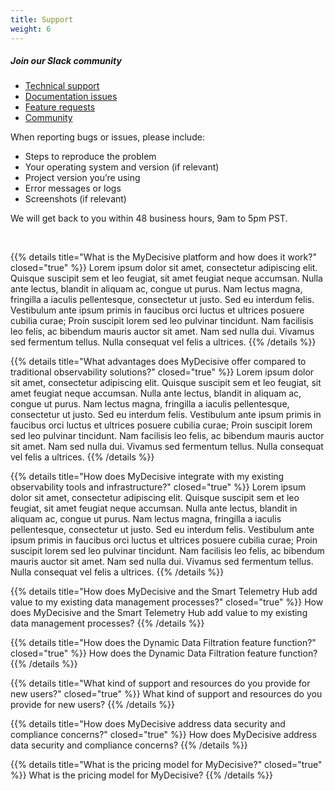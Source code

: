 ```yaml
---
title: Support
weight: 6
---
```


##### Join our Slack community
- [Technical support](https://mydecisivecommunity.slack.com/archives/C090KU1MB6K")
- [Documentation issues](https://mydecisivecommunity.slack.com/archives/C090KU6F679)
- [Feature requests](https://mydecisivecommunity.slack.com/archives/C090UH3JYNS)
- [Community](https://mydecisivecommunity.slack.com/archives/C08LE3DJ877)

When reporting bugs or issues, please include:
- Steps to reproduce the problem
- Your operating system and version (if relevant)
- Project version you’re using
- Error messages or logs
- Screenshots (if relevant)

We will get back to you within 48 business hours, 9am to 5pm PST.

<br >

<!-- 1 -->
{{% details title="What is the MyDecisive platform and how does it work?" closed="true" %}}
Lorem ipsum dolor sit amet, consectetur adipiscing elit. Quisque suscipit sem et leo feugiat, sit amet feugiat neque accumsan. Nulla ante lectus, blandit in aliquam ac, congue ut purus. Nam lectus magna, fringilla a iaculis pellentesque, consectetur ut justo. Sed eu interdum felis. Vestibulum ante ipsum primis in faucibus orci luctus et ultrices posuere cubilia curae; Proin suscipit lorem sed leo pulvinar tincidunt. Nam facilisis leo felis, ac bibendum mauris auctor sit amet. Nam sed nulla dui. Vivamus sed fermentum tellus. Nulla consequat vel felis a ultrices.
{{% /details %}}

<!-- 2 -->
{{% details title="What advantages does MyDecisive offer compared to traditional observability solutions?" closed="true" %}}
Lorem ipsum dolor sit amet, consectetur adipiscing elit. Quisque suscipit sem et leo feugiat, sit amet feugiat neque accumsan. Nulla ante lectus, blandit in aliquam ac, congue ut purus. Nam lectus magna, fringilla a iaculis pellentesque, consectetur ut justo. Sed eu interdum felis. Vestibulum ante ipsum primis in faucibus orci luctus et ultrices posuere cubilia curae; Proin suscipit lorem sed leo pulvinar tincidunt. Nam facilisis leo felis, ac bibendum mauris auctor sit amet. Nam sed nulla dui. Vivamus sed fermentum tellus. Nulla consequat vel felis a ultrices.
{{% /details %}}

<!-- 3 -->
{{% details title="How does MyDecisive integrate with my existing observability tools and infrastructure?" closed="true" %}}
Lorem ipsum dolor sit amet, consectetur adipiscing elit. Quisque suscipit sem et leo feugiat, sit amet feugiat neque accumsan. Nulla ante lectus, blandit in aliquam ac, congue ut purus. Nam lectus magna, fringilla a iaculis pellentesque, consectetur ut justo. Sed eu interdum felis. Vestibulum ante ipsum primis in faucibus orci luctus et ultrices posuere cubilia curae; Proin suscipit lorem sed leo pulvinar tincidunt. Nam facilisis leo felis, ac bibendum mauris auctor sit amet. Nam sed nulla dui. Vivamus sed fermentum tellus. Nulla consequat vel felis a ultrices.
{{% /details %}}

<!-- 4 -->
{{% details title="How does MyDecisive and the Smart Telemetry Hub add value to my existing data management processes?" closed="true" %}}
How does MyDecisive and the Smart Telemetry Hub add value to my existing
data management processes?
{{% /details %}}

<!-- 5 -->
{{% details title="How does the Dynamic Data Filtration feature function?" closed="true" %}}
How does the Dynamic Data Filtration feature function?
{{% /details %}}

<!-- 6 -->
{{% details title="What kind of support and resources do you provide for new users?" closed="true" %}}
What kind of support and resources do you provide for new users?
{{% /details %}}

<!-- 7 -->
{{% details title="How does MyDecisive address data security and compliance concerns?" closed="true" %}}
How does MyDecisive address data security and compliance concerns?
{{% /details %}}

<!-- 8 -->
{{% details title="What is the pricing model for MyDecisive?" closed="true" %}}
What is the pricing model for MyDecisive?
{{% /details %}}